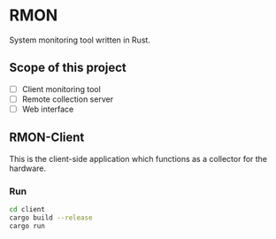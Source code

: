# RMON

System monitoring tool written in Rust.

## Scope of this project

- [ ] Client monitoring tool
- [ ] Remote collection server
- [ ] Web interface

## RMON-Client

This is the client-side application which functions as a collector for the hardware.

### Run
```bash
cd client
cargo build --release
cargo run
```
